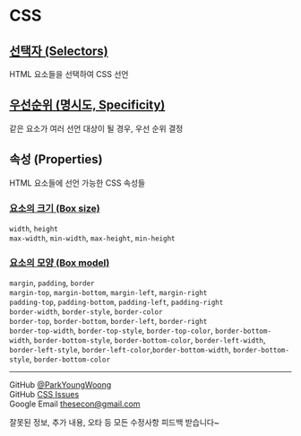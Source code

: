 # CSS

## [선택자 (Selectors)](https://github.com/ParkYoungWoong/CSS/blob/master/css_selectors.md)

HTML 요소들을 선택하여 CSS 선언

## [우선순위 (명시도, Specificity)](https://github.com/ParkYoungWoong/CSS/blob/master/css_specificity.md)

같은 요소가 여러 선언 대상이 될 경우, 우선 순위 결정

## 속성 (Properties)

HTML 요소들에 선언 가능한 CSS 속성들

### [요소의 크기 (Box size)](https://github.com/ParkYoungWoong/CSS/blob/master/properties/box_size.md)

`width`, `height`  
`max-width`, `min-width`, `max-height`, `min-height`

### [요소의 모양 (Box model)](https://github.com/ParkYoungWoong/CSS/blob/master/properties/box_model.md)

`margin`, `padding`, `border`  
`margin-top`, `margin-bottom`, `margin-left`, `margin-right`  
`padding-top`, `padding-bottom`, `padding-left`, `padding-right`  
`border-width`, `border-style`, `border-color`  
`border-top`, `border-bottom`, `border-left`, `border-right`  
`border-top-width`, `border-top-style`, `border-top-color`, `border-bottom-width`, `border-bottom-style`, `border-bottom-color`, `border-left-width`, `border-left-style`, `border-left-color`,`border-bottom-width`, `border-bottom-style`, `border-bottom-color`

---

GitHub [@ParkYoungWoong](https://github.com/ParkYoungWoong)  
GitHub [CSS Issues](https://github.com/ParkYoungWoong/CSS/issues/new)  
Google Email [thesecon@gmail.com](mail.google.com)

잘못된 정보, 추가 내용, 오타 등 모든 수정사항 피드백 받습니다~
